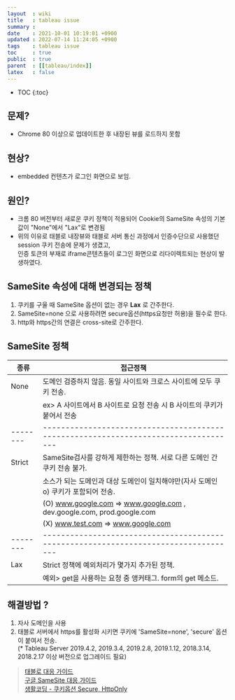 ```yaml
---
layout  : wiki
title   : tableau issue
summary : 
date    : 2021-10-01 10:19:01 +0900
updated : 2022-07-14 11:24:05 +0900
tags    : tableau issue
toc     : true
public  : true
parent  : [[tableau/index]]
latex   : false
---
```

* TOC
{:toc}

## 문제? 

- Chrome 80 이상으로 업데이트한 후 내장된 뷰를 로드하지 못함

## 현상?  

- embedded 컨텐츠가 로그인 화면으로 보임. 

## 원인? 

- 크롬 80 버전부터 새로운 쿠키 정책이 적용되어 Cookie의 SameSite 속성의 기본값이 "None"에서 "Lax"로 변경됨
- 위의 이유로 태블로 내장뷰와 태블로 서버 통신 과정에서 인증수단으로 사용했던 session 쿠키 전송에 문제가 생겼고, \
인증 토큰의 부재로 iframe콘텐츠들이 로그인 화면으로 리다이렉트되는 현상이 발생하였다.

## SameSite 속성에 대해 변경되는 정책

1. 쿠키를 구울 때 SameSite 옵션이 없는 경우 **Lax** 로 간주한다.
2. SameSite=none 으로 사용하려면 secure옵션(https요청만 허용)을 필수로 한다.
3. http와 https간의 연결은 cross-site로 간주한다.

## SameSite 정책

| 종류   | 접근정책                                                                          |
|--------|-----------------------------------------------------------------------------------|
| None   | 도메인 검증하지 않음. 동일 사이트와 크로스 사이트에 모두 쿠키 전송.               |
|        | ex> A 사이트에서 B 사이트로 요청 전송 시 B 사이트의 쿠키가 붙어서 전송            |
|--------|-----------------------------------------------------------------------------------|
| Strict | SameSite검사를 강하게 제한하는 정책.  서로 다른 도메인 간 쿠키 전송 불가.         |
|        | 소스가 되는 도메인과 대상 도메인이 일치해야만(자사 도메인o) 쿠키가 포함되어 전송. |
|        | (O) www.google.com => www.google.com , dev.google.com, prod.google.com            |
|        | (X) www.test.com => www.google.com                                                |
|--------|-----------------------------------------------------------------------------------|
| Lax    | Strict 정책에 예외처리가 몇가지 추가된 정책.                                      |
|        | 예외> get을 사용하는 요청 중 앵커태그. form의 get 메소드.                         |

## 해결방법 ?

1. 자사 도메인을 사용
2. 태블로 서버에서 https를 활성화 시키면 쿠키에 'SameSite=none', 'secure' 옵션이 붙여서 전송.  \
(* Tableau Server 2019.4.2, 2019.3.4, 2019.2.8, 2019.1.12, 2018.3.14, 2018.2.17 이상 버전으로 업그레이드 필요)

> [태블로 대응 가이드]( https://kb.tableau.com/articles/issue/embedded-views-fail-to-load-after-updating-to-chrome-80?lang=ko-kr) \
> [구글 SameSite 대응 가이드]( https://developers.google.com/search/blog/2020/01/get-ready-for-new-samesitenone-secure?hl=ko) \
> [생활코딩 - 쿠키옵션 Secure, HttpOnly](https://opentutorials.org/course/3387/21744)
